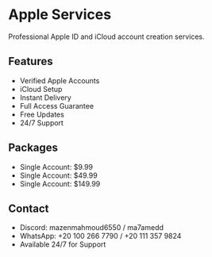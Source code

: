 # Apple Services

Professional Apple ID and iCloud account creation services.

## Features

- Verified Apple Accounts
- iCloud Setup
- Instant Delivery
- Full Access Guarantee
- Free Updates
- 24/7 Support

## Packages

- Single Account: $9.99
- Single Account: $49.99
- Single Account: $149.99

## Contact

- Discord: mazenmahmoud6550 / ma7amedd
- WhatsApp: +20 100 266 7790 / +20 111 357 9824
- Available 24/7 for Support 
